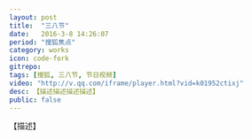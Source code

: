 ```yaml
---
layout: post
title:  "三八节"
date:   2016-3-8 14:26:07
period: "搜狐焦点"
category: works
icon: code-fork
gitrepo: 
tags: [搜狐, 三八节, 节日视频]
video: "http://v.qq.com/iframe/player.html?vid=k01952ctixj"
desc: 【描述描述描述描述】
public: false
---
```

【描述】
<tcvideo src="{{page.video}}"></tcvideo>
